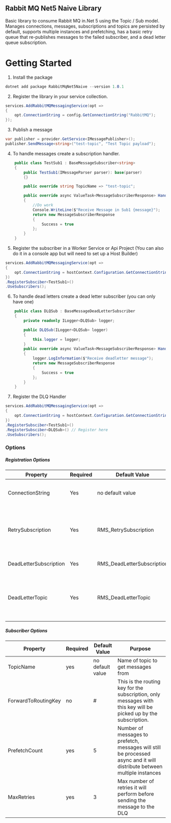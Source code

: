 ﻿## Rabbit MQ Net5 Naive Library

Basic library to consume Rabbit MQ in.Net 5 using the Topic / Sub model.  
Manages connections, messages, subscriptions and topics are persisted by default, supports multiple instances and prefetching, 
has a basic retry queue that re-publishes messages to the failed subscriber,
and a dead letter queue subscription.

# Getting Started
1. Install the package
```csharp
dotnet add package RabbitMqNet5Naive --version 1.0.1
```

2. Register the library in your service collection.
```csharp
services.AddRabbitMQMessagingService(opt =>
{
    opt.ConnectionString = config.GetConnectionString("RabbitMQ");
});
```

3. Publish a message
```csharp
var publisher = provider.GetService<IMessagePublisher>();
publisher.SendMessage<string>("test-topic", "Test Topic payload");
```

4. To handle messages create a subscription handler.
```csharp
    public class TestSub1 : BaseMessageSubscriber<string>
    {
        public TestSub1(IMessageParser parser): base(parser)
        {}

        public override string TopicName => "test-topic";

        public override async ValueTask<MessageSubscriberResponse> HandleAsync(string message)
        {
            //Do work
            Console.WriteLine($"Receive Message in Sub1 {message}");
            return new MessageSubscriberResponse
            {
                Success = true
            };
        }
    }
```

5. Register the subscriber in a Worker Service or Api Project (You can also do it in a console app but will need to set up a Host Builder)
```csharp
services.AddRabbitMQMessagingService(opt =>
{
    opt.ConnectionString = hostContext.Configuration.GetConnectionString("RabbitMQ");
})
.RegisterSubsciber<TestSub1>()
.UseSubscribers();
```

6. To handle dead letters create a dead letter subscriber (you can only have one)
```csharp
    public class DLQSub : BaseMessageDeadLetterSubscriber
    {
        private readonly ILogger<DLQSub> logger;

        public DLQSub(ILogger<DLQSub> logger)
        {
            this.logger = logger;
        }
        public override async ValueTask<MessageSubscriberResponse> HandleAsync(ReadOnlyMemory<byte> messsage, IBasicProperties properties)
        {
            logger.LogInformation($"Receive deadletter message");
            return new MessageSubscriberResponse
            {
                Success = true
            };
        }
    }
```
7. Register the DLQ Handler
```csharp
services.AddRabbitMQMessagingService(opt =>
{
    opt.ConnectionString = hostContext.Configuration.GetConnectionString("RabbitMQ");
})
.RegisterSubsciber<TestSub1>()
.RegisterSubsciber<DLQSub>() // Register here
.UseSubscribers();
```

### Options
##### Registration Options

| Property | Required | Default Value    | Purpose
| --- | --- | --- | --- |
|ConnectionString| Yes      | no default value | The rabbitmq connection string
|RetrySubscription| Yes     | RMS_RetrySubscription | Name of the retry subscription that is created in the background
|DeadLetterSubscription| Yes | RMS_DeadLetterSubscription| Name of the deadletter subscription
|DeadLetterTopic| Yes | RMS_DeadLetterTopic | Name of the dead letter topic that will recieve retry and dlq messages

##### Subscriber Options


| Property       | Required | Default Value    | Purpose
| --- | --- | --- | --- |
| TopicName      | yes      | no default value | Name of topic to get messages from
| ForwardToRoutingKey | no | # | This is the routing key for the subscription, only messages with this key will be picked up by the subscription.
| PrefetchCount | yes | 5 | Number of messages to prefetch, messages will still be processed async and it will distribute between multiple instances
| MaxRetries | yes | 3 | Max number of retries it will perform before sending the message to the DLQ

